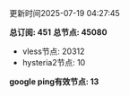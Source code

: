 更新时间2025-07-19 04:27:45

**总订阅: 451**
**总节点: 45080**
- vless节点: 20312
- hysteria2节点: 10

**google ping有效节点: 13**
